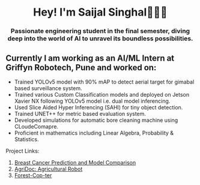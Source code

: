 <h1 align="center">Hey! I'm Saijal Singhal👩🏻‍💻</h1>
<h3 align="center">Passionate engineering student in the final semester, diving deep into the world of AI to unravel its boundless possibilities.</h3>

## Currently I am working as an AI/ML Intern at Griffyn Robotech, Pune and worked on:
- Trained YOLOv5 model with 90% mAP to detect aerial target for gimabal based surveillance system.
- Trained various Custom Classification models and deployed on Jetson Xavier NX following YOLOv5 model i.e. dual model inferencing.
- Used Slice Aided Hyper Inferencing (SAHI) for tiny object detection.
- Trained UNET++ for metric based evaluation system.
- Developed simulations for automatic bore cleaning machine using CLoudeComapre.
- Proficient in mathematics including Linear Algebra, Probability & Statistics.



Project Links:
1. [Breast Cancer Prediction and Model Comparison](https://github.com/saij19/Breast-Cancer-Detection)
2. [AgriDoc: Agricultural Robot](https://github.com/saij19/Agri-Doc-Final-Year-Proj-)
3. [Forest-Cop-ter](https://github.com/saij19/Forest-cop-ter)

